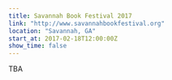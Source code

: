 ```yaml
---
title: Savannah Book Festival 2017
link: "http://www.savannahbookfestival.org"
location: "Savannah, GA"
start_at: 2017-02-18T12:00:00Z
show_time: false
---
```

TBA
